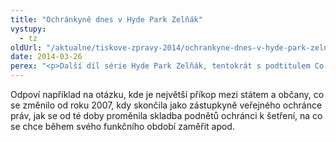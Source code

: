 ```yaml
---
title: "Ochránkyně dnes v Hyde Park Zelňák"
vystupy:
  - tz
oldUrl: "/aktualne/tiskove-zpravy-2014/ochrankyne-dnes-v-hyde-park-zelnak"
date: 2014-03-26
perex: "<p>Další díl série Hyde Park Zelňák, tentokrát s podtitulem Co chce hájit ombudsmanka?, je v plánu dnes od 20.00 hodin v kongresovém sále Divadla Husa na provázku v Brně. Hostem debaty moderované Ivanou Svobodovou (Respekt) a Karlem Škrabalem (MF DNES) bude nová veřejná ochránkyně práv Anna Šabatová. </p>"
---
```


<!-- imported from the old website -->

Odpoví například na otázku, kde je největší příkop mezi státem a občany, co se změnilo od roku 2007, kdy skončila jako zástupkyně veřejného ochránce práv, jak se od té doby proměnila skladba podnětů ochránci k šetření, na co se chce během svého funkčního období zaměřit apod.

